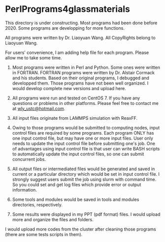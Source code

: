 # PerlPrograms4glassmaterials

This directory is under constructing. Most programs had been done before 2020. Some programs are developping for more functions. 

All programs were written by Dr. Liaoyuan Wang. All CopyRights belong to Liaoyuan Wang.

For users' convenience, I am adding help file for each program. Please allow me to take some time.

1. Most programs were written in Perl and Python. Some ones were written in FORTRAN. FORTRAN programs were written by Dr. Alstair Cormack and his students. Based on their original programs, I debugged and developped them. Those programs have not been well organized. I would develop complete new versions and upload here.

2. All programs were run and tested on CentOS 7. If you have any questions or problems in other platforms. Please feel free to contact me at wly_ustc@hotmail.com.

3. All input files originate from LAMMPS simulation with ReaxFF. 

4. Owing to those programs would be submitted to computing nodes, input control files are required by some programs. Each program ONLY has one input control file, but may have one or more input files. User only needs to update the input control file before submitting one's job. 
One of advantages using input control file is that user can write BASH scripts to automatically update the input control files, so one can submit concurrent jobs.

5. All output files or intermediated files would be generated and saved in current or a particular directory which would be set in input control file. I strongly suggest users submit the job using slurm with command time. So you could set and get log files which provide error or output information.

6. Some tools and modules would be saved in tools and modules directories, respectively.

7. Some results were displayed in my PPT (pdf format) files. I would upload more and organize the files and folders.


I would upload more codes from the cluster after cleaning those programs (there are some tests scripts in them).



